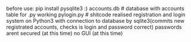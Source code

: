 before use: pip install pysqlite3 :)
accounts.db # database with accounts table for .py working
pylogin.py # shitcode realised registration and login system on Python3 with connection to database by sqlite3(commits new registrated accounts, checks is login and password correct)
passwords arent secured (at this time)
no GUI (at this time)
